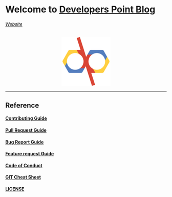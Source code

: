 <h1>Welcome to <a href="https://developerspoint-org.github.io/developerspoint.github.io/">Developers Point Blog</a></h1>

<h6><a href="https://blog.developerspoint.org/">Website</a></h6>

<p align="center">
  <img src="https://github.com/developerspoint-org/developerspoint.github.io/blob/ravi/assets/img/icons/apple-touch-icon-152x152.png" />
</p>

<hr>

## Reference
#### [Contributing Guide](CONTRIBUTING.md)
#### [Pull Request Guide](.github/PULL_REQUEST_TEMPLATE/pull_request_template.md)
#### [Bug Report Guide](.github/ISSUE_TEMPLATE/bug_report.md)
#### [Feature request Guide](.github/ISSUE_TEMPLATE/feature_request.md)
#### [Code of Conduct](CODE_OF_CONDUCT.md)
#### [GIT Cheat Sheet](https://education.github.com/git-cheat-sheet-education.pdf)
#### [LICENSE](LICENSE)
